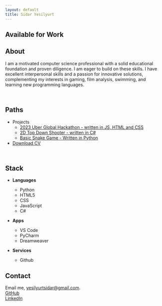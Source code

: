 ```yaml
---
layout: default
title: Sidar Yesilyurt
---
```

## Available for Work

## About
I am a motivated computer science professional with a solid educational foundation and proven diligence. I am eager to build on these skills. I have excellent interpersonal skills and a passion for innovative solutions, complementing my interests in gaming, film analysis, swimming, and learning new programming languages.

<br>

## Paths
- Projects
    - [2023 Uber Global Hackathon - written in JS, HTML and CSS](https://github.com/sidar-yesilyurt/405-Found)
    - [2D Top Down Shooter - written in C#](https://github.com/sidar-yesilyurt/shooter-game)
    - [Basic Snake Game - Written in Python](https://github.com/sidar-yesilyurt/SnakeGame)
- [Download CV](/assets/SidarYesilyurt.pdf)

<br>

## Stack
- **Languages**
    - Python
    - HTML5
    - CSS
    - JavaScript
    - C#

- **Apps**
    -  VS Code
    -  PyCharm
    -  Dreamweaver

- **Services**
    -  Github  

## Contact
Email me, [yesilyurtsidar@gmail.com](yesilyurtsidar@gmail.com). <br>
[GitHub](github.com/sidar-yesilyurt) <br>
[LinkedIn](linkedin.com/in/sidaryesilyurt/)
